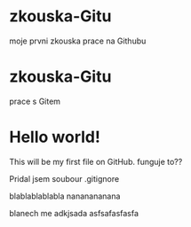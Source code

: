 # zkouska-Gitu
moje prvni zkouska prace na Githubu

# zkouska-Gitu
prace s Gitem
# Hello world!
This will be my first file on GitHub.
funguje to??

Pridal jsem soubour .gitignore

blablablablabla
nananananana

blanech me adkjsada
asfsafasfasfa

